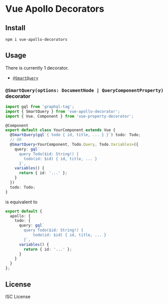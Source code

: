 # Vue Apollo Decorators

## Install

```bash
npm i vue-apollo-decorators
```

## Usage

There is currently 1 decorator.

- [`@SmartQuery`](#SmartQuery)

### <a id="SmartQuery"></a> `@SmartQuery(options: DocumentNode | QueryComponentProperty)` decorator

```ts
import gql from 'graphql-tag';
import { SmartQuery } from 'vue-apollo-decorator';
import { Vue, Component } from 'vue-property-decorator';

@Component
export default class YourComponent extends Vue {
  @SmartQuery(gql`{ todo { id, title, ... } }`) todo: Todo;
  // OR
  @SmartQuery<YourComponent, Todo.Query, Todo.Variables>({
    query: gql`
      query Todo($id: String!) { 
        todo(id: $id) { id, title, ... } 
      }`,
    variables() {
      return { id: '...' };
    }
  })
  todo: Todo;
}
```

is equivalent to

```ts
export default {
  apollo: {
    todo: {
      query: gql`
        query Todo($id: String!) { 
            todo(id: $id) { id, title, ... } 
        }`,
      variables() {
        return { id: '...' };
      }
    }
  }
};
```

## License

ISC License

